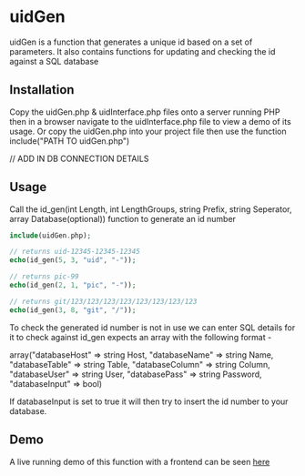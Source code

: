 # uidGen
 uidGen is a function that generates a unique id based on a set of parameters. It also contains functions for updating and checking the id against a SQL database

## Installation
Copy the uidGen.php & uidInterface.php files onto a server running PHP then in a browser navigate to the uidInterface.php file to view a demo of its usage.
Or copy the uidGen.php into your project file then use the function include("PATH TO uidGen.php")

// ADD IN DB CONNECTION DETAILS

## Usage
Call the id_gen(int Length, int LengthGroups, string Prefix, string Seperator, array Database(optional)) function to generate an id number

```PHP
include(uidGen.php);

// returns uid-12345-12345-12345
echo(id_gen(5, 3, "uid", "-"));

// returns pic-99
echo(id_gen(2, 1, "pic", "-"));

// returns git/123/123/123/123/123/123/123/123
echo(id_gen(3, 8, "git", "/"));
```

To check the generated id number is not in use we can enter SQL details for it to check against id_gen expects an array with the following format - 

array("databaseHost" => string Host, "databaseName" => string Name, "databaseTable" => string Table, "databaseColumn" => string Column, "databaseUser" => string User, "databasePass" => string Password, "databaseInput" => bool)

If databaseInput is set to true it will then try to insert the id number to your database.

## Demo
A live running demo of this function with a frontend can be seen [here](http://mark.arklight.technology/code/uidgen/uidinterface.php)